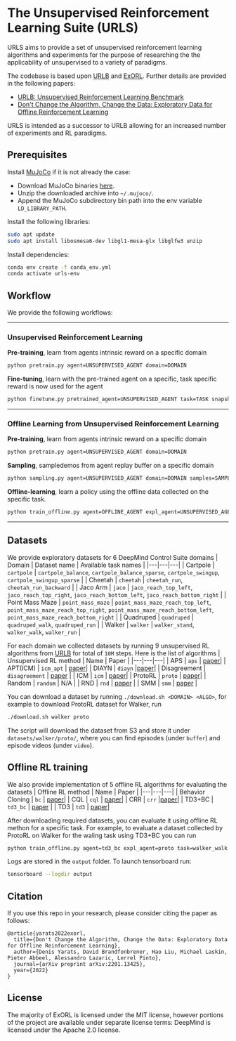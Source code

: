 

# The Unsupervised Reinforcement Learning Suite (URLS)

URLS aims to provide a set of unsupervised reinforcement learning algorithms and experiments for the purpose of researching the the applicability of unsupervised to a variety of paradigms. 

The codebase is based upon [URLB](https://github.com/rll-research/url_benchmark) and [ExORL](https://github.com/denisyarats/exorl). Further details are provided in the following papers:

- [URLB: Unsupervised Reinforcement Learning Benchmark](https://arxiv.org/abs/2110.15191)
- [Don't Change the Algorithm, Change the Data: Exploratory Data for Offline Reinforcement Learning](https://arxiv.org/abs/2201.13425)

URLS is intended as a successor to URLB allowing for an increased number of experiments and RL paradigms.

## Prerequisites

Install [MuJoCo](http://www.mujoco.org/) if it is not already the case:

* Download MuJoCo binaries [here](https://mujoco.org/download).
* Unzip the downloaded archive into `~/.mujoco/`.
* Append the MuJoCo subdirectory bin path into the env variable `LD_LIBRARY_PATH`.

Install the following libraries:
```sh
sudo apt update
sudo apt install libosmesa6-dev libgl1-mesa-glx libglfw3 unzip
```

Install dependencies:
```sh
conda env create -f conda_env.yml
conda activate urls-env
```

## Workflow

We provide the following workflows:
****
### Unsupervised Reinforcement Learning
  **Pre-training**, learn from agents intrinsic reward on a specific domain
  ```sh
  python pretrain.py agent=UNSUPERVISED_AGENT domain=DOMAIN
  ```
  **Fine-tuning**, learn with the pre-trained agent on a specific, task specific reward is now used for the agent
  ```sh
  python finetune.py pretrained_agent=UNSUPERVISED_AGENT task=TASK snapshot_ts=TS obs_type=OBS_TYPE
  ```
****

### Offline Learning from Unsupervised Reinforcement Learning
  **Pre-training**, learn from agents intrinsic reward on a specific domain
  ```sh
  python pretrain.py agent=UNSUPERVISED_AGENT domain=DOMAIN
  ```
  **Sampling**, sampledemos from agent replay buffer on a specific domain
  ```sh
  python sampling.py agent=UNSUPERVISED_AGENT domain=DOMAIN samples=SAMPLES snapshot_ts=TS obs_type=OBS_TYPE
  ```
  **Offline-learning**, learn a policy using the offline data collected on the specific task.
  ```sh
  python train_offline.py agent=OFFLINE_AGENT expl_agent=UNSUPERVISED_AGENT task=TASK
  ```

****

## Datasets
We provide exploratory datasets for 6 DeepMind Control Suite domains
| Domain | Dataset name | Available task names |
|---|---|---|
| Cartpole | `cartpole` | `cartpole_balance`, `cartpole_balance_sparse`, `cartpole_swingup`, `cartpole_swingup_sparse` |
| Cheetah | `cheetah` | `cheetah_run`, `cheetah_run_backward` |
| Jaco Arm | `jaco` | `jaco_reach_top_left`, `jaco_reach_top_right`, `jaco_reach_bottom_left`, `jaco_reach_bottom_right` |
| Point Mass Maze | `point_mass_maze` | `point_mass_maze_reach_top_left`, `point_mass_maze_reach_top_right`, `point_mass_maze_reach_bottom_left`, `point_mass_maze_reach_bottom_right`  | 
| Quadruped | `quadruped` | `quadruped_walk`, `quadruped_run` |
| Walker | `walker` | `walker_stand`, `walker_walk`, `walker_run` |


For each domain we collected datasets by running 9 unsupervised RL algorithms from [URLB](https://github.com/rll-research/url_benchmark) for total of `10M` steps. Here is the list of algorithms
| Unsupervised RL method | Name | Paper |
|---|---|---|
| APS | `aps` |  [paper](http://proceedings.mlr.press/v139/liu21b.html)|
| APT(ICM) | `icm_apt` |  [paper](https://arxiv.org/abs/2103.04551)|
| DIAYN | `diayn` |[paper](https://arxiv.org/abs/1802.06070)|
| Disagreement | `disagreement` | [paper](https://arxiv.org/abs/1906.04161) |
| ICM | `icm` | [paper](https://arxiv.org/abs/1705.05363)|
| ProtoRL | `proto` | [paper](https://arxiv.org/abs/2102.11271)|
| Random | `random` |  N/A |
| RND | `rnd` |  [paper](https://arxiv.org/abs/1810.12894) |
| SMM | `smm` |  [paper](https://arxiv.org/abs/1906.05274) |

You can download a dataset by running `./download.sh <DOMAIN> <ALGO>`, for example to download ProtoRL dataset for Walker, run
```sh
./download.sh walker proto
```
The script will download the dataset from S3 and store it under `datasets/walker/proto/`, where you can find episodes (under `buffer`) and episode videos (under `video`).

## Offline RL training
We also provide implementation of 5 offline RL algorithms for evaluating the datasets
| Offline RL method | Name | Paper |
|---|---|---|
| Behavior Cloning | `bc` |  [paper](https://proceedings.neurips.cc/paper/1988/file/812b4ba287f5ee0bc9d43bbf5bbe87fb-Paper.pdf)|
| CQL | `cql` |  [paper](https://arxiv.org/pdf/2006.04779.pdf)|
| CRR | `crr` |[paper](https://arxiv.org/pdf/2006.15134.pdf)|
| TD3+BC | `td3_bc` | [paper](https://arxiv.org/pdf/2106.06860.pdf) |
| TD3 | `td3` | [paper](https://arxiv.org/pdf/1802.09477.pdf)|

After downloading required datasets, you can evaluate it using offline RL methon for a specific task. For example, to evaluate a dataset collected by ProtoRL on Walker for the waling task using TD3+BC you can run
```sh
python train_offline.py agent=td3_bc expl_agent=proto task=walker_walk
```
Logs are stored in the `output` folder. To launch tensorboard run:
```sh
tensorboard --logdir output
```

## Citation

If you use this repo in your research, please consider citing the paper as follows:
```
@article{yarats2022exorl,
  title={Don't Change the Algorithm, Change the Data: Exploratory Data for Offline Reinforcement Learning},
  author={Denis Yarats, David Brandfonbrener, Hao Liu, Michael Laskin, Pieter Abbeel, Alessandro Lazaric, Lerrel Pinto},
  journal={arXiv preprint arXiv:2201.13425},
  year={2022}
}
```


## License
The majority of ExORL is licensed under the MIT license, however portions of the project are available under separate license terms: DeepMind is licensed under the Apache 2.0 license.
